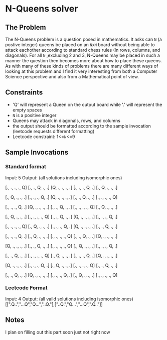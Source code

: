 # N-Queens solver

## The Problem

The N-Queens problem is a question posed in mathematics. It asks can `N` (a postive integer) queens be placed on an `N`x`N` board without being able to attack eachother according to standard chess rules (In rows, columns, and diagonals). For all `N` ,excluding 2 and 3, N-Queens may be placed in such a manner the question then becomes more about how to place these queens. As with many of these kinds of problems there are many different ways of looking at this problem and I find it very interesting from both a Computer Science perspective and also from a Mathematical point of view.

## Constraints

- 'Q' will represent a Queen on the output board while '.' will represent the empty spaces 
- `N` is a positive integer 
-  Queens may attack in diagonals, rows, and columns 
-  the output should be formatted according to the sample invocation (leetcode requests different formatting)
-  Leetcode constraint: 1<=`N`<=9
## Sample Invocations

### Standard format
Input: 5
Output: (all solutions including isomorphic ones)

[., ., ., ., Q]
[., ., Q, ., .]
[Q, ., ., ., .]
[., ., ., Q, .]
[., Q, ., ., .]

[., Q, ., ., .]
[., ., ., Q, .]
[Q, ., ., ., .]
[., ., Q, ., .]
[., ., ., ., Q]

[., ., ., Q, .]
[Q, ., ., ., .]
[., ., Q, ., .]
[., ., ., ., Q]
[., Q, ., ., .]

[., Q, ., ., .]
[., ., ., ., Q]
[., ., Q, ., .]
[Q, ., ., ., .]
[., ., ., Q, .]

[., ., ., ., Q]
[., Q, ., ., .]
[., ., ., Q, .]
[Q, ., ., ., .]
[., ., Q, ., .]

[., ., ., Q, .]
[., Q, ., ., .]
[., ., ., ., Q]
[., ., Q, ., .]
[Q, ., ., ., .]

[Q, ., ., ., .]
[., ., Q, ., .]
[., ., ., ., Q]
[., Q, ., ., .]
[., ., ., Q, .]

[., ., Q, ., .]
[., ., ., ., Q]
[., Q, ., ., .]
[., ., ., Q, .]
[Q, ., ., ., .]

[Q, ., ., ., .]
[., ., ., Q, .]
[., Q, ., ., .]
[., ., ., ., Q]
[., ., Q, ., .]

[., ., Q, ., .]
[Q, ., ., ., .]
[., ., ., Q, .]
[., Q, ., ., .]
[., ., ., ., Q]

### Leetcode Format

Input: 
4
Output: (all vaild solutions including isomorphic ones)
[[".Q..","...Q","Q...","..Q."],["..Q.","Q...","...Q",".Q.."]]

## Notes

I plan on filling out this part soon just not right now 